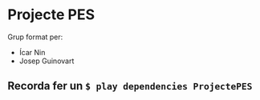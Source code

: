 # Projecte PES

Grup format per:
 - Ícar Nin
 - Josep Guinovart

## Recorda fer un `$ play dependencies ProjectePES`
